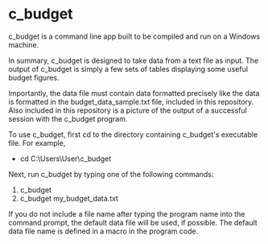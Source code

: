 # c_budget
c_budget is a command line app built to be compiled and run on a Windows machine.

In summary, c_budget is designed to take data from a text file as input. The output of c_budget is simply a few sets of tables displaying some useful budget figures.

Importantly, the data file must contain data formatted precisely like the data is formatted in the budget_data_sample.txt file, included in this repository. Also included in this repository is a picture of the output of a successful session with the c_budget program.

To use c_budget, first cd to the directory containing c_budget's executable file. For example,

- cd C:\Users\User\c_budget

Next, run c_budget by typing one of the following commands:

1. c_budget
2. c_budget my_budget_data.txt

If you do not include a file name after typing the program name into the command prompt, the default data file will be used, if possible. The default data file name is defined in a macro in the program code.
